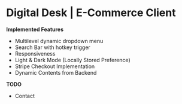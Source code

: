 # Digital Desk | E-Commerce Client

**Implemented Features**

- Multilevel dynamic dropdown menu
- Search Bar with hotkey trigger
- Responsiveness
- Light & Dark Mode (Locally Stored Preference)
- Stripe Checkout Implementation
- Dynamic Contents from Backend

**TODO**

- Contact
